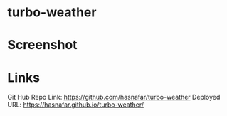 # turbo-weather



# Screenshot


# Links
Git Hub Repo Link: https://github.com/hasnafar/turbo-weather
Deployed URL: https://hasnafar.github.io/turbo-weather/